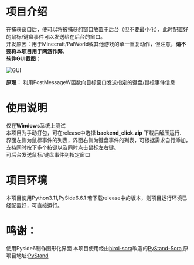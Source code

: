项目介绍
=
在捕获窗口后，便可以将被捕获的窗口放置于后台（但不要最小化），此时配置好的鼠标/键盘事件可以发送给在后台的窗口。  
开发原因：用于Minecraft/PalWorld或其他游戏的单一重复动作，但注意，**请不要将本项目用于网游作弊**。  
**软件GUI截图：**  
  
![GUI](https://github.com/RedTeaco/backendClick/assets/88274143/cf211851-b7ed-468d-8365-9eb33bb9c48e)

  
**原理：** 利用PostMessageW函数向目标窗口发送指定的键盘/鼠标事件信息

使用说明
=
仅在**Windows**系统上测试  
本项目为手动打包，可在release中选择 **backend_click.zip** 下载后解压运行.  
界面左侧为鼠标事件的列表，界面右侧为键盘事件的列表，可根据需求自行添加，支持同时按下多个按键以及同时点击鼠标左右键。  
可后台发送鼠标/键盘事件到指定窗口

项目环境
=
本项目使用Python3.11,PySide6.6.1
若下载release中的版本，则项目运行环境已经配置好，可直接运行。

鸣谢：
=
使用Pyside6制作图形化界面
本项目使用经由[hiroi-sora](https://github.com/hiroi-sora/PyStand-Sora/commits?author=hiroi-sora)改造的[PyStand-Sora](https://github.com/hiroi-sora/PyStand-Sora),原项目地址:[PyStand](https://github.com/skywind3000/PyStand)
